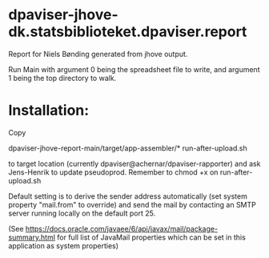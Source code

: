 # dpaviser-jhove-dk.statsbiblioteket.dpaviser.report
Report for Niels Bønding generated from jhove output.

Run Main with argument 0 being the spreadsheet file to write, and argument 1 being
the top directory to walk.


# Installation:

Copy

   dpaviser-jhove-report-main/target/app-assembler/*
   run-after-upload.sh

to target location (currently dpaviser@achernar/dpaviser-rapporter) and ask
Jens-Henrik to update pseudoprod.  Remember to chmod +x on run-after-upload.sh

Default setting is to derive the sender address automatically (set system property
"mail.from" to override) and send the mail by contacting an SMTP server running locally
on the default port 25.

(See https://docs.oracle.com/javaee/6/api/javax/mail/package-summary.html for full list
of JavaMail properties which can be set in this application as system properties)
